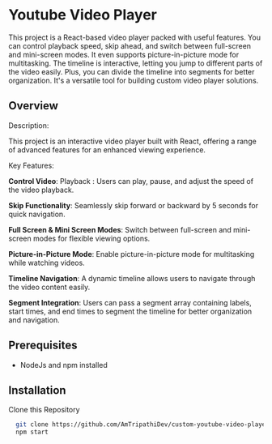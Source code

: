 

# Youtube Video Player 

This project is a React-based video player packed with useful features. You can control playback speed, skip ahead, and switch between full-screen and mini-screen modes. It even supports picture-in-picture mode for multitasking. The timeline is interactive, letting you jump to different parts of the video easily. Plus, you can divide the timeline into segments for better organization. It's a versatile tool for building custom video player solutions.




## Overview

Description:

This project is an interactive video player built with React, offering a range of advanced features for an enhanced viewing experience.

Key Features:

**Control Video**: Playback : Users can play, pause, and adjust the speed of the video playback.

**Skip Functionality**: Seamlessly skip forward or backward by 5 seconds for quick navigation.

**Full Screen & Mini Screen Modes**: Switch between full-screen and mini-screen modes for flexible viewing options.

**Picture-in-Picture Mode**: Enable picture-in-picture mode for multitasking while watching videos.

**Timeline Navigation**: A dynamic timeline allows users to navigate through the video content easily.

**Segment Integration**: Users can pass a segment array containing labels, start times, and end times to segment the timeline for better organization and navigation.

## Prerequisites

- NodeJs and npm installed 


## Installation

Clone this Repository

```bash
  git clone https://github.com/AmTripathiDev/custom-youtube-video-player.git
  npm start
```
    
